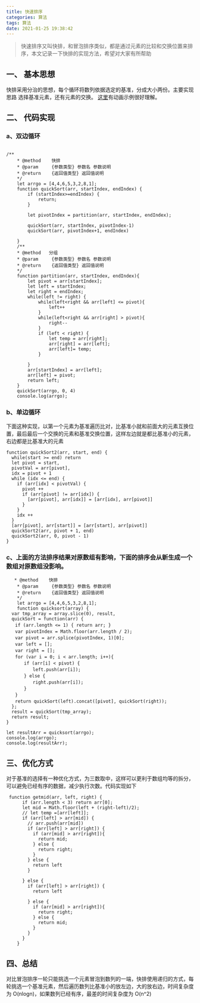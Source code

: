 ```yaml
---
title: 快速排序
categories: 算法
tags: 算法
date: 2021-01-25 19:38:42
---
```


> 快速排序又叫快排，和冒泡排序类似，都是通过元素的比较和交换位置来排序，本文记录一下快排的实现方法，希望对大家有所帮助

## 一、 基本思想

快排采用分治的思想，每个循环将数列依据选定的基准，分成大小两份。主要实现思路 选择基准元素，还有元素的交换。
[这里](https://visualgo.net/zh/sorting)有动画示例很好理解。

## 二、 代码实现

### a、双边循环

```

/**
    * @method    快排
    * @param     {参数类型} 参数名 参数说明
    * @return    {返回值类型} 返回值说明
    */
    let arrgo = [4,4,6,5,3,2,8,1];
    function quickSort(arr, startIndex, endIndex) {
        if (startIndex>=endIndex) {
            return;
        }

        let pivotIndex = partition(arr, startIndex, endIndex);

        quickSort(arr, startIndex, pivotIndex-1)
        quickSort(arr, pivotIndex+1, endIndex)

    }
    /**
    * @method   分组
    * @param     {参数类型} 参数名 参数说明
    * @return    {返回值类型} 返回值说明
    */
    function partition(arr, startIndex, endIndex){
        let pivot = arr[startIndex];
        let left = startIndex;
        let right = endIndex;
        while(left != right) {
            while(left<right && arr[left] <= pivot){
                left++
            }
            while(left<right && arr[right] > pivot){
                right--
            }
            if (left < right) {
                let temp = arr[right];
                arr[right] = arr[left];
                arr[left]= temp;
            }

        }
        arr[startIndex] = arr[left];
        arr[left] = pivot;
        return left;
    }
    quickSort(arrgo, 0, 4)
    console.log(arrgo);
```

### b、单边循环

下面这种实现，以第一个元素为基准遍历比对，比基准小就和前面大的元素互换位置，最后最后一个交换的元素和基准交换位置，这样左边就是都比基准小的元素，右边都是比基准大的元素

```
function quickSort2(arr, start, end) {
  while(start >= end) return
  let pivot = start,
  pivotVal = arr[pivot],
  idx = pivot + 1
  while (idx <= end) {
    if (arr[idx] < pivotVal) {
      pivot ++
      if (arr[pivot] != arr[idx]) {
        [arr[pivot], arr[idx]] = [arr[idx], arr[pivot]]
      }
    }
    idx ++
  }
  [arr[pivot], arr[start]] = [arr[start], arr[pivot]]
  quickSort2(arr, pivot + 1, end)
  quickSort2(arr, 0, pivot - 1)
}
```

### c、上面的方法排序结果对原数组有影响，下面的排序会从新生成一个数组对原数组没影响。

```
   * @method    快排
    * @param     {参数类型} 参数名 参数说明
    * @return    {返回值类型} 返回值说明
    */
    let arrgo = [4,4,6,5,3,2,8,1];
    function quicksort(array) {
  var tmp_array = array.slice(0), result,
  quickSort = function(arr) {
　　if (arr.length <= 1) { return arr; }
　　var pivotIndex = Math.floor(arr.length / 2);
　　var pivot = arr.splice(pivotIndex, 1)[0];
　　var left = [];
　　var right = [];
　　for (var i = 0; i < arr.length; i++){
　　　　if (arr[i] < pivot) {
　　　　　　left.push(arr[i]);
　　　　} else {
　　　　　　right.push(arr[i]);
　　　　}
　　}
　　return quickSort(left).concat([pivot], quickSort(right));
  };
  result = quickSort(tmp_array);
  return result;
}

let resultArr = quicksort(arrgo);
console.log(arrgo);
console.log(resultArr);
```

## 三、优化方式

对于基准的选择有一种优化方式，为三数取中，这样可以更利于数组均等的拆分，可以避免已经有序的数据，减少执行次数。代码实现如下

```
 function getmid(arr, left, right) {
      if (arr.length < 3) return arr[0];
      let mid = Math.floor(left + (right-left)/2);
      // let temp =[arr[left]];
      if (arr[left] > arr[mid]) {
        // arr.push(arr[mid])
        if (arr[left] > arr[right]) {
          if (arr[mid] > arr[right]){
            return mid;
          } else {
            return right;
          }
        } else {
          return left
        }

      } else {
        if (arr[left] > arr[right]) {
          return left

        } else {
          if (arr[mid] > arr[right]){
            return right;
          } else {
            return mid;
          }
        }
      }
    }
```

## 四、总结

对比冒泡排序一轮只能挑选一个元素冒泡到数列的一端，快排使用递归的方式，每轮挑选一个基准元素，然后遍历数列比基准小的放左边，大的放右边，时间复杂度为 O(nlogn)，如果数列已经有序，最差的时间复杂度为 O(n^2)
